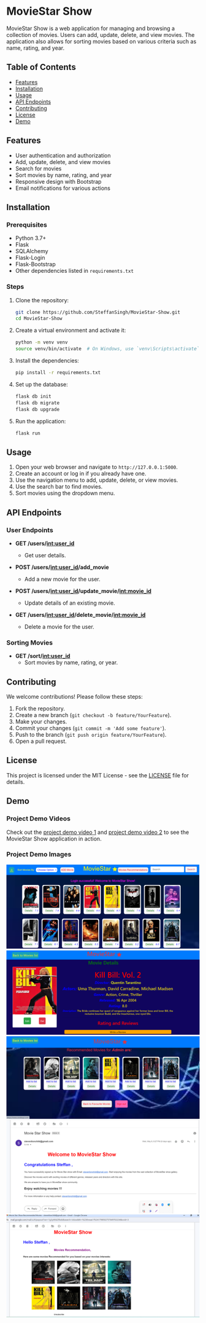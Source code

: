 # MovieStar Show

MovieStar Show is a web application for managing and browsing a collection of movies. Users can add, update, delete, and view movies. The application also allows for sorting movies based on various criteria such as name, rating, and year.

## Table of Contents

- [Features](#features)
- [Installation](#installation)
- [Usage](#usage)
- [API Endpoints](#api-endpoints)
- [Contributing](#contributing)
- [License](#license)
- [Demo](#demo)

## Features

- User authentication and authorization
- Add, update, delete, and view movies
- Search for movies
- Sort movies by name, rating, and year
- Responsive design with Bootstrap
- Email notifications for various actions

## Installation

### Prerequisites

- Python 3.7+
- Flask
- SQLAlchemy
- Flask-Login
- Flask-Bootstrap
- Other dependencies listed in `requirements.txt`

### Steps

1. Clone the repository:

    ```bash
    git clone https://github.com/SteffanSingh/MovieStar-Show.git
    cd MovieStar-Show
    ```

2. Create a virtual environment and activate it:

    ```bash
    python -m venv venv
    source venv/bin/activate  # On Windows, use `venv\Scripts\activate`
    ```

3. Install the dependencies:

    ```bash
    pip install -r requirements.txt
    ```

4. Set up the database:

    ```bash
    flask db init
    flask db migrate
    flask db upgrade
    ```

5. Run the application:

    ```bash
    flask run
    ```

## Usage

1. Open your web browser and navigate to `http://127.0.0.1:5000`.
2. Create an account or log in if you already have one.
3. Use the navigation menu to add, update, delete, or view movies.
4. Use the search bar to find movies.
5. Sort movies using the dropdown menu.

## API Endpoints

### User Endpoints

- **GET /users/<int:user_id>**
  - Get user details.

- **POST /users/<int:user_id>/add_movie**
  - Add a new movie for the user.

- **POST /users/<int:user_id>/update_movie/<int:movie_id>**
  - Update details of an existing movie.

- **GET /users/<int:user_id>/delete_movie/<int:movie_id>**
  - Delete a movie for the user.

### Sorting Movies

- **GET /sort/<int:user_id>**
  - Sort movies by name, rating, or year.

## Contributing

We welcome contributions! Please follow these steps:

1. Fork the repository.
2. Create a new branch (`git checkout -b feature/YourFeature`).
3. Make your changes.
4. Commit your changes (`git commit -m 'Add some feature'`).
5. Push to the branch (`git push origin feature/YourFeature`).
6. Open a pull request.

## License

This project is licensed under the MIT License - see the [LICENSE](LICENSE) file for details.

## Demo

### Project Demo Videos

Check out the [project demo video 1](https://www.youtube.com/watch?v=gKQUCXWRmWI&t=182s) and [project demo video 2](https://www.youtube.com/watch?v=aiZVlWMnHu8) to see the MovieStar Show application in action.

### Project Demo Images

<p align="center">
  <img src="https://github.com/SteffanSingh/MovieStar-Show/blob/48d4588760a33c2da88f8bff57e5ecb49c0864f7/Project%20images/movieStarshow1.png" alt="MovieStar Show Home Page">
  <img src="https://github.com/SteffanSingh/MovieStar-Show/blob/48d4588760a33c2da88f8bff57e5ecb49c0864f7/Project%20images/movieStarshow2details.png" alt="Movie Details Page">
  <img src="https://github.com/SteffanSingh/MovieStar-Show/blob/48d4588760a33c2da88f8bff57e5ecb49c0864f7/Project%20images/movieStarshow3.png" alt="Movie Recommendation Page">
  <img src="https://github.com/SteffanSingh/MovieStar-Show/blob/819df23a04e61b15bac652be41cf704bee196550/MovieWebPictures/welcomeEmail.png" alt="Welcome Email">
  <img src="https://github.com/SteffanSingh/MovieStar-Show/blob/819df23a04e61b15bac652be41cf704bee196550/MovieWebPictures/movieRecommend.png" alt="Email Recommendation Page">
</p>
